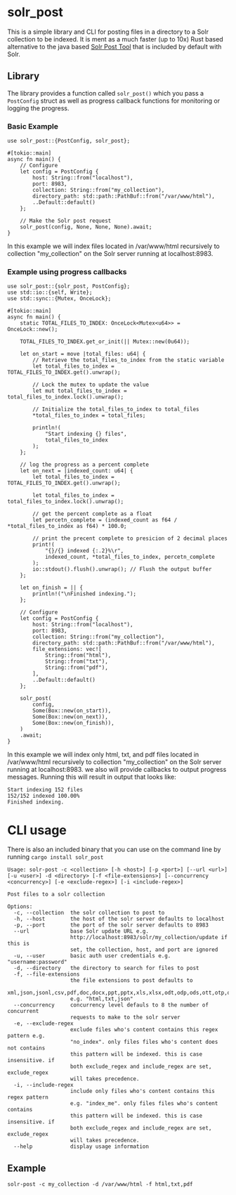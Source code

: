 # solr_post

This is a simple library and CLI for posting files in a directory to a Solr collection to be indexed. It is ment as a much faster (up to 10x) Rust based alternative to the java based [Solr Post Tool](https://solr.apache.org/guide/8_5/post-tool.html) that is included by default with Solr.

## Library

The library provides a function called `solr_post()` which you pass a `PostConfig` struct as well as progress callback functions for monitoring or logging the progress.

### Basic Example

```
use solr_post::{PostConfig, solr_post};

#[tokio::main]
async fn main() {
    // Configure
    let config = PostConfig {
        host: String::from("localhost"),
        port: 8983,
        collection: String::from("my_collection"),
        directory_path: std::path::PathBuf::from("/var/www/html"),
        ..Default::default()
    };

    // Make the Solr post request
    solr_post(config, None, None, None).await;
}
```

In this example we will index files located in /var/www/html recursively to collection "my_collection" on the Solr server running at localhost:8983.

### Example using progress callbacks

```
use solr_post::{solr_post, PostConfig};
use std::io::{self, Write};
use std::sync::{Mutex, OnceLock};

#[tokio::main]
async fn main() {
    static TOTAL_FILES_TO_INDEX: OnceLock<Mutex<u64>> = OnceLock::new();

    TOTAL_FILES_TO_INDEX.get_or_init(|| Mutex::new(0u64));

    let on_start = move |total_files: u64| {
        // Retrieve the total_files_to_index from the static variable
        let total_files_to_index = TOTAL_FILES_TO_INDEX.get().unwrap();

        // Lock the mutex to update the value
        let mut total_files_to_index = total_files_to_index.lock().unwrap();

        // Initialize the total_files_to_index to total_files
        *total_files_to_index = total_files;

        println!(
            "Start indexing {} files",
            total_files_to_index
        );
    };

    // log the progress as a percent complete
    let on_next = |indexed_count: u64| {
        let total_files_to_index = TOTAL_FILES_TO_INDEX.get().unwrap();

        let total_files_to_index = total_files_to_index.lock().unwrap();

        // get the percent complete as a float
        let percetn_complete = (indexed_count as f64 / *total_files_to_index as f64) * 100.0;

        // print the precent complete to presicion of 2 decimal places
        print!(
            "{}/{} indexed {:.2}%\r",
            indexed_count, *total_files_to_index, percetn_complete
        );
        io::stdout().flush().unwrap(); // Flush the output buffer
    };

    let on_finish = || {
        println!("\nFinished indexing.");
    };

    // Configure
    let config = PostConfig {
        host: String::from("localhost"),
        port: 8983,
        collection: String::from("my_collection"),
        directory_path: std::path::PathBuf::from("/var/www/html"),
        file_extensions: vec![
            String::from("html"),
            String::from("txt"),
            String::from("pdf"),
        ],
        ..Default::default()
    };

    solr_post(
        config,
        Some(Box::new(on_start)),
        Some(Box::new(on_next)),
        Some(Box::new(on_finish)),
    )
    .await;
}
```

In this example we will index only html, txt, and pdf files located in /var/www/html recursively to collection "my_collection" on the Solr server running at localhost:8983. we also will provide callbacks to output progress messages. Running this will result in output that looks like:

```
Start indexing 152 files
152/152 indexed 100.00%
Finished indexing.
```

# CLI usage

There is also an included binary that you can use on the command line by running `cargo install solr_post`

```
Usage: solr-post -c <collection> [-h <host>] [-p <port>] [--url <url>] [-u <user>] -d <directory> [-f <file-extensions>] [--concurrency <concurrency>] [-e <exclude-regex>] [-i <include-regex>]

Post files to a solr collection

Options:
  -c, --collection  the solr collection to post to
  -h, --host        the host of the solr server defaults to localhost
  -p, --port        the port of the solr server defaults to 8983
  --url             base Solr update URL e.g.
                    http://localhost:8983/solr/my_collection/update if this is
                    set, the collection, host, and port are ignored
  -u, --user        basic auth user credentials e.g. "username:password"
  -d, --directory   the directory to search for files to post
  -f, --file-extensions
                    the file extensions to post defaults to
                    xml,json,jsonl,csv,pdf,doc,docx,ppt,pptx,xls,xlsx,odt,odp,ods,ott,otp,ots,rtf,htm,html,txt,log
                    e.g. "html,txt,json"
  --concurrency     concurrency level defauls to 8 the number of concurrent
                    requests to make to the solr server
  -e, --exclude-regex
                    exclude files who's content contains this regex pattern e.g.
                    "no_index". only files files who's content does not contains
                    this pattern will be indexed. this is case insensitive. if
                    both exclude_regex and include_regex are set, exclude_regex
                    will takes precedence.
  -i, --include-regex
                    include only files who's content contains this regex pattern
                    e.g. "index_me". only files files who's content contains
                    this pattern will be indexed. this is case insensitive. if
                    both exclude_regex and include_regex are set, exclude_regex
                    will takes precedence.
  --help            display usage information
```

## Example

```
solr-post -c my_collection -d /var/www/html -f html,txt,pdf
```
